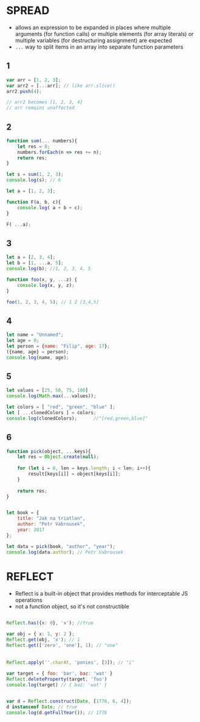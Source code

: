 # SPREAD

* allows an expression to be expanded in places where multiple arguments (for function calls) or multiple elements (for array literals) or multiple variables (for destructuring assignment) are expected
* ```...``` way to split items in an array into separate function parameters




## 1
```javascript
var arr = [1, 2, 3];
var arr2 = [...arr]; // like arr.slice()
arr2.push(4); 

// arr2 becomes [1, 2, 3, 4]
// arr remains unaffected
```

## 2
```javascript
function sum(... numbers){
    let res = 0;
    numbers.forEach(n => res += n);
    return res;
}

let s = sum(1, 2, 3);
console.log(s); // 6
```

```js
let a = [1, 2, 3];

function F(a, b, c){
    console.log( a + b + c);
}

F( ...a);
```

 



## 3
```js
let a = [2, 3, 4];
let b = [1, ...a, 5];
console.log(b); //1, 2, 3, 4, 5

function foo(x, y, ...z) {
    console.log(x, y, z);
}

foo(1, 2, 3, 4, 5); // 1 2 [3,4,5]

```
 
 ## 4
```javascript
let name = "Unnamed";
let age = 0;
let person = {name: "Filip", age: 17};
({name, age} = person);
console.log(name, age);
```


## 5
```javascript
let values = [25, 50, 75, 100]
console.log(Math.max(...values));

let colors = [ "red", "green", "blue" ];
let [ ...clonedColors ] = colors;
console.log(clonedColors);      //"[red,green,blue]"
```


## 6
```js
function pick(object, ...keys){
    let res = Object.create(null);
    
    for (let i = 0, len = keys.length; i < len; i++){
        result[keys[i]] = object[keys[i]];
    }
    
    return res;
}


let book = {
    title: "Jak na triatlon",
    author: "Petr Vabrousek",
    year: 2017
};

let data = pick(book, "author", "year");
console.log(data.author); // Petr Vabrousek
```






# REFLECT
* Reflect is a built-in object that provides methods for interceptable JS operations
* not a function object, so it's not constructible
```js

Reflect.has({x: 0}, 'x'); //true
   
var obj = { x: 1, y: 2 };
Reflect.get(obj, 'x'); // 1
Reflect.get(['zero', 'one'], 1); // "one"
    
  
Reflect.apply(''.charAt, 'ponies', [3]); // "i"  
    
var target = { foo: 'bar', baz: 'wat' }
Reflect.deleteProperty(target, 'foo')
console.log(target) // { baz: 'wat' }


var d = Reflect.construct(Date, [1776, 6, 4]);
d instanceof Date; // true
console.log(d.getFullYear()); // 1776
```    

